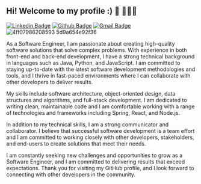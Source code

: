 ## Hi! Welcome to my profile :) 👋 👩🏻‍💻

[![Linkedin Badge](https://img.shields.io/badge/-LinkedIn-blue?style=flat-square&logo=Linkedin&logoColor=white&link=https://www.linkedin.com/in/caiomendes00//)](https://www.linkedin.com/in/caiomendes00/)
[![Github Badge](https://img.shields.io/badge/-Github-000?style=flat-square&logo=Github&logoColor=white&link=https://github.com/caio546)](https://github.com/caio546)
[![Gmail Badge](https://img.shields.io/badge/-Gmail-c14438?style=flat-square&logo=Gmail&logoColor=white&link=mailto:caioom00@gmail.com)](mailto:caioom00@gmail.com)
![4ff07986208593 5d9a654e92f36](https://user-images.githubusercontent.com/13490305/87845761-8fbbe600-c8a0-11ea-9d25-0244f35647f2.gif)

As a Software Engineer, I am passionate about creating high-quality software solutions that solve complex problems. With experience in both front-end and back-end development, I have a strong technical background in languages such as Java, Python, and JavaScript. I am committed to staying up-to-date with the latest software development methodologies and tools, and I thrive in fast-paced environments where I can collaborate with other developers to deliver results.

My skills include software architecture, object-oriented design, data structures and algorithms, and full-stack development. I am dedicated to writing clean, maintainable code and I am comfortable working with a range of technologies and frameworks including Spring, React, and Node.js.

In addition to my technical skills, I am a strong communicator and collaborator. I believe that successful software development is a team effort and I am committed to working closely with other developers, stakeholders, and end-users to create solutions that meet their needs.

I am constantly seeking new challenges and opportunities to grow as a Software Engineer, and I am committed to delivering results that exceed expectations. Thank you for visiting my GitHub profile, and I look forward to connecting with other developers in the community.
